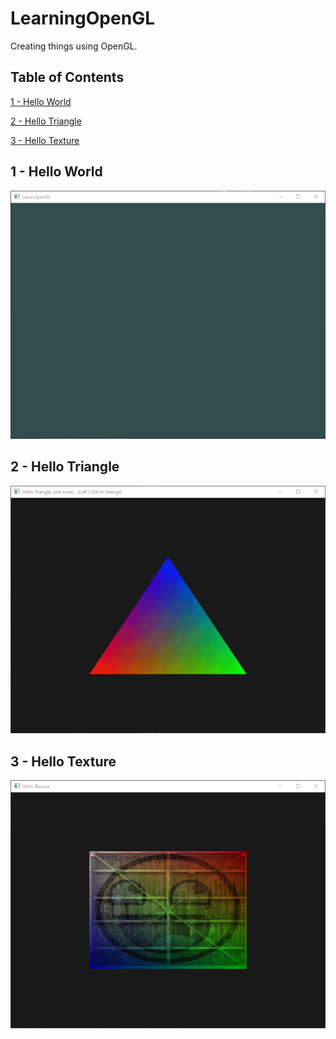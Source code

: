 # LearningOpenGL
Creating things using OpenGL.

## Table of Contents  
[1 - Hello World](#1---hello-world)
<a name="1 - Hello World"/>

[2 - Hello Triangle](#2---hello-triangle)
<a name="2 - Hello Triangle"/>

[3 - Hello Texture](#3---hello-texture)
<a name="3 - Hello Texture"/>

## 1 - Hello World
![alt text](Images/1-HelloWindow.png "Hello Window")

## 2 - Hello Triangle
![alt text](Images/2-HelloTriangle.gif "Hello Triangle, and more...")

## 3 - Hello Texture
![alt text](Images/3-HelloTexture.png "Hello Texture")
